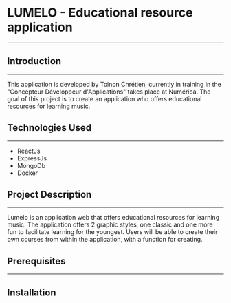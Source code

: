 # LUMELO - Educational resource application
---
## Introduction
---
This application is developed by Toinon Chrétien, currently in training in the "Concepteur Développeur d'Applications" 
takes place at Numérica. The goal of this project is to create an application who offers educational resources for learning music.
## Technologies Used
---
- ReactJs
- ExpressJs
- MongoDb
- Docker
## Project Description
---
Lumelo is an application web that offers educational resources for learning music. The application offers 2 graphic styles, one classic and one more fun to facilitate learning for the youngest. Users will be able to create their own courses from within the application, with a function for creating.
## Prerequisites
---
## Installation 


